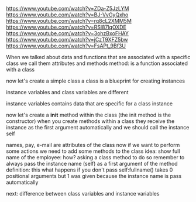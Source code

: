 https://www.youtube.com/watch?v=ZDa-Z5JzLYM
https://www.youtube.com/watch?v=BJ-VvGyQxho
https://www.youtube.com/watch?v=rq8cL2XMM5M
https://www.youtube.com/watch?v=RSl87lqOXDE
https://www.youtube.com/watch?v=3ohzBxoFHAY
https://www.youtube.com/watch?v=jCzT9XFZ5bw
https://www.youtube.com/watch?v=FsAPt_9Bf3U

When we talked about data and functions that are associated with a specific class we call them attributes and methods
method: is a function associated with a class

now let's create a simple class
a class is a blueprint for creating instances

instance variables and class variables are different

instance variables contains data that are specific for a class instance 

now let's create a __init__ method within the class (the init method is the constructor)
when you create methods within a class they receive the instance as the first argument automatically
and we should call the instance self

names, pay, e-mail are attributes of the class
now if we want to perform some actions we need to add some methods to the class
idea: show full name of the employee: how? asking a class method to do so
remember to always pass the instance name (self) as a first argument of the method definition:
this what happens if you don't pass self:fullname() takes 0 positional arguments but 1 was given
because the instance name is pass automatically

next: difference between class variables and instance variables